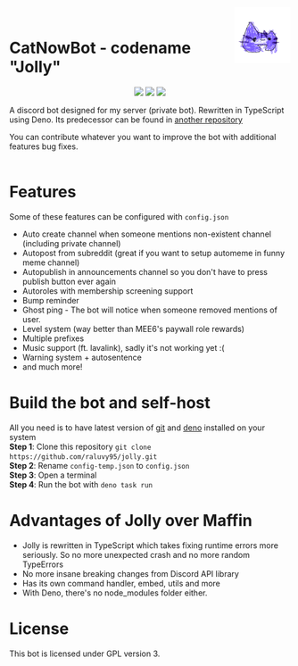 <img align="right" width="100" height="100" src="./icon.png"><br>

# CatNowBot - codename "Jolly"

<p align="center">
  <a href="https://github.com/raluvy95/jolly/blob/main/LICENSE" alt="License"><img src="https://img.shields.io/github/license/raluvy95/jolly"></img></a>
  <a href="https://discord.gg/3CVqX5bphG" alt="Discord"><img src="https://img.shields.io/discord/829309363213565982?label=Discord&style=flat&logo=discord&logoColor=white"></img></a>
  <a href="https://github.com/raluvy95/jolly/issues" alt="Issues"><img src="https://img.shields.io/github/issues/raluvy95/jolly"></img></a>
</p>
A discord bot designed for my server (private bot). Rewritten in
TypeScript using Deno. Its predecessor can be found in
<a href="https://github.com/raluvy95/maffin">another repository</a>

You can contribute whatever you want to improve the bot with additional features
bug fixes.
<br>
<br>

# Features

Some of these features can be configured with `config.json`

- Auto create channel when someone mentions non-existent channel (including
  private channel)
- Autopost from subreddit (great if you want to setup automeme in funny meme
  channel)
- Autopublish in announcements channel so you don't have to press publish button
  ever again
- Autoroles with membership screening support
- Bump reminder
- Ghost ping - The bot will notice when someone removed mentions of user.
- Level system (way better than MEE6's paywall role rewards)
- Multiple prefixes
- Music support (ft. lavalink), sadly it's not working yet :(
- Warning system + autosentence
- and much more!

# Build the bot and self-host

All you need is to have latest version of [git](https://git-scm.com/) and
[deno](https://deno.land/) installed on your system<br> **Step 1**: Clone this
repository `git clone https://github.com/raluvy95/jolly.git`<br> **Step 2**:
Rename `config-temp.json` to `config.json`<br> **Step 3**: Open a terminal<br>
**Step 4**: Run the bot with `deno task run`

# Advantages of Jolly over Maffin

- Jolly is rewritten in TypeScript which takes fixing runtime errors more
  seriously. So no more unexpected crash and no more random TypeErrors
- No more insane breaking changes from Discord API library
- Has its own command handler, embed, utils and more
- With Deno, there's no node_modules folder either.

# License

This bot is licensed under GPL version 3.
